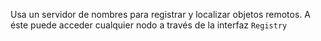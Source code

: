 Usa un servidor de nombres para registrar y localizar objetos remotos. A éste puede acceder cualquier nodo a través de la interfaz `Registry`
